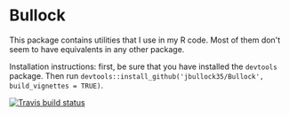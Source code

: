 # Bullock

This package contains utilities that I use in my R code. Most of them don't 
seem to have equivalents in any other package. 

Installation instructions: first, be sure that you have installed the 
`devtools` package. Then run `devtools::install_github('jbullock35/Bullock', build_vignettes = TRUE)`. 

<!-- badges: start -->
[![Travis build status](https://travis-ci.com/jbullock35/Bullock.svg?branch=master)](https://travis-ci.com/jbullock35/Bullock)
<!-- badges: end -->
